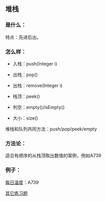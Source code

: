 ## 堆栈

### 是什么：

特点：先进后出。

### 怎么样：

- 入栈：push(Integer i)

- 出栈：pop()

- 出栈：remove(Integer i)

- 栈顶：peek()

- 判空：empty()/isEmpty()

- 大小：size()

堆栈和队列共同方法：push/pop/peek/empty

### 方法论：

适合有顺序的从栈顶取出数值的案例，例如A739

### 例子：

[每日温度](https://leetcode-cn.com/problems/daily-temperatures/description/)：A739

[其它练习题](https://www.cnblogs.com/jsjwk/p/11398743.html)


